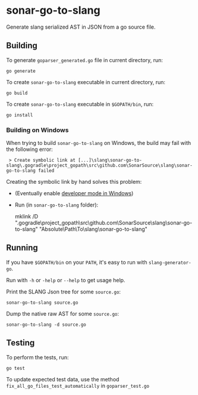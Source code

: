 # sonar-go-to-slang

Generate slang serialized AST in JSON from a go source file.

## Building

To generate `goparser_generated.go` file in current directory, run:

    go generate

To create `sonar-go-to-slang` executable in current directory, run:

    go build

To create `sonar-go-to-slang` executable in `$GOPATH/bin`, run:

    go install
    
### Building on Windows

When trying to build `sonar-go-to-slang` on Windows, the build may fail with the following error:

     > Create symbolic link at [...]\slang\sonar-go-to-slang\.gogradle\project_gopath\src\github.com\SonarSource\slang\sonar-go-to-slang failed
     
Creating the symbolic link by hand solves this problem:

* (Eventually enable [developer mode in Windows](https://docs.microsoft.com/en-us/windows/uwp/get-started/enable-your-device-for-development))

* Run (in `sonar-go-to-slang` folder):


     mklink /D ".gogradle\project_gopath\src\github.com\SonarSource\slang\sonar-go-to-slang" "Absolute\Path\To\slang\sonar-go-to-slang"


## Running

If you have `$GOPATH/bin` on your `PATH`, it's easy to run with `slang-generator-go`.

Run with `-h` or `-help` or `--help` to get usage help.

Print the SLANG Json tree for some `source.go`:

    sonar-go-to-slang source.go

Dump the native raw AST for some `source.go`:

    sonar-go-to-slang -d source.go
    
## Testing

To perform the tests, run:

    go test
    
To update expected test data, use the method `fix_all_go_files_test_automatically` in `goparser_test.go`
